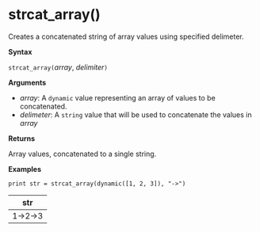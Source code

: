 # strcat_array()

Creates a concatenated string of array values using specified delimeter.
    
**Syntax**

`strcat_array(`*array*, *delimiter*`)`

**Arguments**

* *array*: A `dynamic` value representing an array of values to be concatenated.
* *delimeter*: A `string` value that will be used to concatenate the values in *array*

**Returns**

Array values, concatenated to a single string.

**Examples**
  
<!-- csl -->
```
print str = strcat_array(dynamic([1, 2, 3]), "->")
```

|str|
|---|
|1->2->3|
